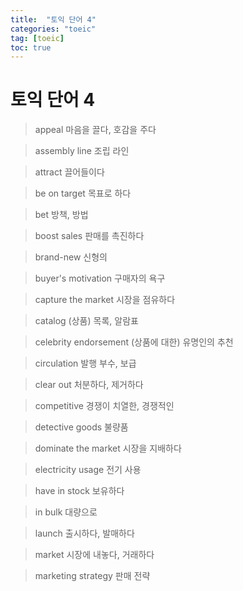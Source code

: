 ```yaml
---
title:  "토익 단어 4"
categories: "toeic"
tag: [toeic]
toc: true
---
```


# 토익 단어 4

> appeal
> 마음을 끌다, 호감을 주다

> assembly line
> 조립 라인

> attract
> 끌어들이다

> be on target
> 목표로 하다

> bet
> 방책, 방법

> boost sales
> 판매를 촉진하다

> brand-new
> 신형의

> buyer's motivation
> 구매자의 욕구

> capture the market
> 시장을 점유하다

> catalog
> (상품) 목록, 알람표

> celebrity endorsement
> (상품에 대한) 유명인의 추천

> circulation
> 발행 부수, 보급

> clear out
> 처분하다, 제거하다

> competitive
> 경쟁이 치열한, 경쟁적인

> detective goods
> 불량품

> dominate the market
> 시장을 지배하다

> electricity usage
> 전기 사용

> have in stock
> 보유하다

> in bulk
> 대량으로

> launch
> 출시하다, 발매하다

> market
> 시장에 내놓다, 거래하다

> marketing strategy
> 판매 전략



















































